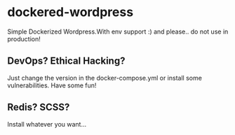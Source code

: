# dockered-wordpress
Simple Dockerized Wordpress.With env support :) and please.. do not use in production!

## DevOps? Ethical Hacking?
Just change the version in the docker-compose.yml or install some vulnerabilities. Have some fun! 

## Redis? SCSS? 
Install whatever you want... 
